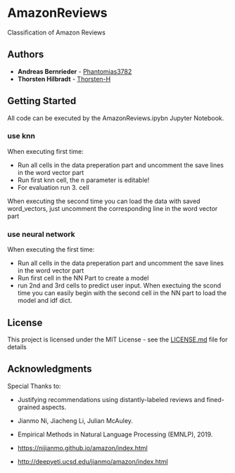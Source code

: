 # AmazonReviews
Classification of Amazon Reviews


## Authors

* **Andreas Bernrieder** - [Phantomias3782](https://github.com/Phantomias3782)
* **Thorsten Hilbradt** - [Thorsten-H](https://github.com/Thorsten-H)

## Getting Started

All code can be executed by the AmazonReviews.ipybn Jupyter Notebook. 

### use knn
When executing first time:
* Run all cells in the data preperation part and uncomment the save lines in the 
word vector part
* Run first knn cell, the n parameter is editable!
* For evaluation run 3. cell

When executing the second time you can load the data with saved word_vectors, just uncomment the corresponding line in the word vector part

### use neural network
When executing the first time:
* Run all cells in the data preperation part and uncomment the save lines in the 
word vector part
* Run first cell in the NN Part to create a model
* run 2nd and 3rd cells to predict user input.
When exectuing the scond time you can easily begin with the second cell in the NN part to load the model and idf dict.

## License

This project is licensed under the MIT License - see the [LICENSE.md](LICENSE) file for details

## Acknowledgments

Special Thanks to:
* Justifying recommendations using distantly-labeled reviews and fined-grained aspects.

* Jianmo Ni, Jiacheng Li, Julian McAuley.

* Empirical Methods in Natural Language Processing (EMNLP), 2019.

* https://nijianmo.github.io/amazon/index.html

* http://deepyeti.ucsd.edu/jianmo/amazon/index.html
